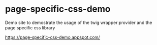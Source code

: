 # page-specific-css-demo
Demo site to demostrate the usage of the twig wrapper provider and the page specific css library

https://page-specific-css-demo.appspot.com/
